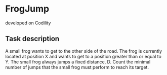 # FrogJump
developed on Codility

## Task description
A small frog wants to get to the other side of the road. The frog is
currently located at position X and wants to get to a position greater than
or equal to Y. The small frog always jumps a fixed distance, D.
Count the minimal number of jumps that the small frog must perform to
reach its target.

